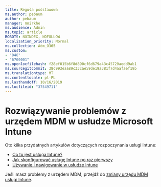 ```yaml
---
title: Reguła podstawowa
ms.author: pebaum
author: pebaum
manager: mnirkhe
ms.audience: Admin
ms.topic: article
ROBOTS: NOINDEX, NOFOLLOW
localization_priority: Normal
ms.collection: Adm_O365
ms.custom:
- "848"
- "6700001"
ms.openlocfilehash: f28ef015b6f8d890cf6d679a43c45720aedd9ab1
ms.sourcegitcommit: 38c993eaa89c33cae59de19a381f7d4aafaef19b
ms.translationtype: MT
ms.contentlocale: pl-PL
ms.lasthandoff: 10/16/2019
ms.locfileid: "37549711"
---
```

# <a name="troubleshoot-issues-with-mdm-authority-in-microsoft-intune"></a>Rozwiązywanie problemów z urzędem MDM w usłudze Microsoft Intune

Oto kilka przydatnych artykułów dotyczących rozpoczynania usługi Intune:

- [Co to jest usługa Intune?](https://docs.microsoft.com/intune/what-is-intune)
- [Jak skonfigurować usługę Intune po raz pierwszy](https://docs.microsoft.com/intune/setup-steps)
- [Używanie i nawigowanie w usłudze Intune](https://docs.microsoft.com/intune/tutorial-walkthrough-intune-portal)

Jeśli masz problemy z urzędem MDM, przejdź do [zmiany urzędu MDM usługi Intune](https://docs.microsoft.com/alchemyinsights/change-mdm-authority).